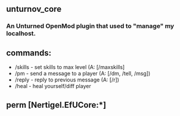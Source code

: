 ## unturnov_core
### An Unturned OpenMod plugin that used to "manage" my localhost.

## commands:
* /skills - set skills to max level (A: [/maxskills]
* /pm - send a message to a player (A: [/dm, /tell, /msg])
* /reply - reply to previous message (A: [/r])
* /heal - heal yourself/diff player


## perm [Nertigel.EfUCore:*]
